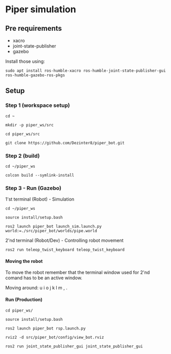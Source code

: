 # Piper simulation

## Pre requirements

- xacro
- joint-state-publisher
- gazebo

Install those using:

```
sudo apt install ros-humble-xacro ros-humble-joint-state-publisher-gui ros-humble-gazebo-ros-pkgs
```

## Setup

### Step 1 (workspace setup)

```
cd ~

mkdir -p piper_ws/src

cd piper_ws/src

git clone https://github.com/Dezinter8/piper_bot.git
```

### Step 2 (build)

```
cd ~/piper_ws

colcon build --symlink-install
```

### Step 3 - Run (Gazebo)

1'st terminal (Robot) - Simulation

```
cd ~/piper_ws

source install/setup.bash

ros2 launch piper_bot launch_sim.launch.py world:=./src/piper_bot/worlds/pipe.world
```

2'nd terminal (Robot/Dev) - Controlling robot movement

```
ros2 run teleop_twist_keyboard teleop_twist_keyboard
```

#### Moving the robot

To move the robot remember that the terminal window used for 2'nd comand has to be an active window.

Moving around:
u i o
j k l
m , .

#### Run (Production)

```
cd piper_ws/

source install/setup.bash

ros2 launch piper_bot rsp.launch.py
```

```
rviz2 -d src/piper_bot/config/view_bot.rviz
```

```
ros2 run joint_state_publisher_gui joint_state_publisher_gui
```
